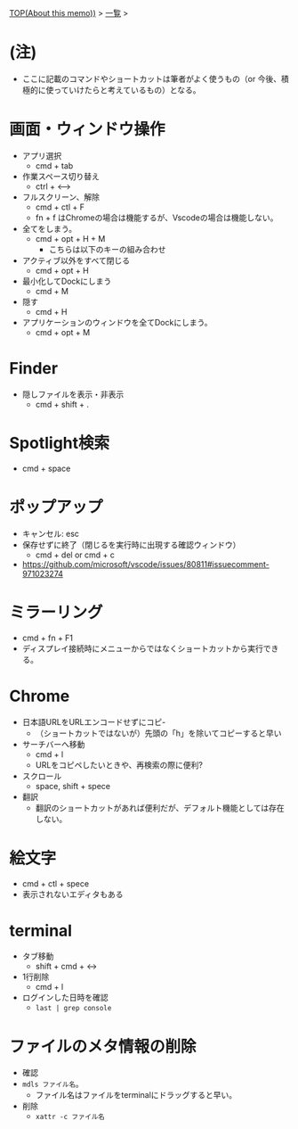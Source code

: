 [TOP(About this memo))](../README.md) > [一覧](./README.md) >


# (注)
* ここに記載のコマンドやショートカットは筆者がよく使うもの（or 今後、積極的に使っていけたらと考えているもの）となる。

# 画面・ウィンドウ操作
* アプリ選択
    * cmd + tab
* 作業スペース切り替え
    * ctrl + <--> 
* フルスクリーン、解除
    * cmd + ctl + F 
    * fn + f はChromeの場合は機能するが、Vscodeの場合は機能しない。
* 全てをしまう。
    * cmd + opt + H + M 
        * こちらは以下のキーの組み合わせ
* アクティブ以外をすべて閉じる
    * cmd + opt + H
* 最小化してDockにしまう
    * cmd + M 
* 隠す
    * cmd + H
* アプリケーションのウィンドウを全てDockにしまう。
    * cmd + opt + M

# Finder
* 隠しファイルを表示・非表示
    * cmd + shift + .

# Spotlight検索
* cmd + space
   
# ポップアップ
* キャンセル: esc
* 保存せずに終了（閉じるを実行時に出現する確認ウィンドウ）
    * cmd + del or cmd + c 
* https://github.com/microsoft/vscode/issues/80811#issuecomment-971023274

# ミラーリング
* cmd + fn + F1
* ディスプレイ接続時にメニューからではなくショートカットから実行できる。

# Chrome
* 日本語URLをURLエンコードせずにコピ-
    * （ショートカットではないが）先頭の「h」を除いてコピーすると早い
* サーチバーへ移動
    * cmd + l
    * URLをコピペしたいときや、再検索の際に便利?
* スクロール
    * space, shift + spece
* 翻訳
    * 翻訳のショートカットがあれば便利だが、デフォルト機能としては存在しない。

# 絵文字
* cmd + ctl + spece 
* 表示されないエディタもある

# terminal
* タブ移動
    * shift + cmd + <->
* 1行削除
    * cmd + l 
* ログインした日時を確認
    *  `last | grep console `

# ファイルのメタ情報の削除
* 確認
* `mdls ファイル名`。
    * ファイル名はファイルをterminalにドラッグすると早い。
* 削除
    * `xattr -c ファイル名`